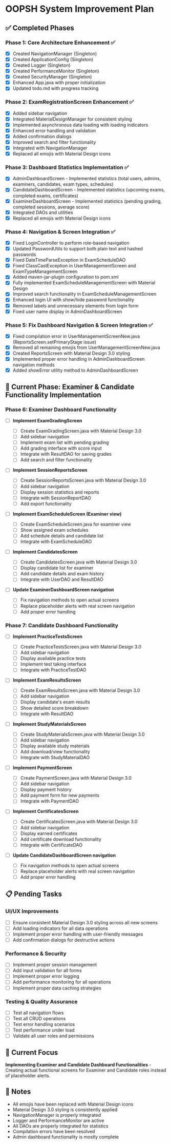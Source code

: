 # OOPSH System Improvement Plan

## ✅ Completed Phases

### Phase 1: Core Architecture Enhancement ✅

- [x] Created NavigationManager (Singleton)
- [x] Created ApplicationConfig (Singleton)
- [x] Created Logger (Singleton)
- [x] Created PerformanceMonitor (Singleton)
- [x] Created SecurityManager (Singleton)
- [x] Enhanced App.java with proper initialization
- [x] Updated todo.md with progress tracking

### Phase 2: ExamRegistrationScreen Enhancement ✅

- [x] Added sidebar navigation
- [x] Integrated MaterialDesignManager for consistent styling
- [x] Implemented asynchronous data loading with loading indicators
- [x] Enhanced error handling and validation
- [x] Added confirmation dialogs
- [x] Improved search and filter functionality
- [x] Integrated with NavigationManager
- [x] Replaced all emojis with Material Design icons

### Phase 3: Dashboard Statistics Implementation ✅

- [x] AdminDashboardScreen - Implemented statistics (total users, admins, examiners, candidates, exam types, schedules)
- [x] CandidateDashboardScreen - Implemented statistics (upcoming exams, completed exams, certificates)
- [x] ExaminerDashboardScreen - Implemented statistics (pending grading, completed sessions, average score)
- [x] Integrated DAOs and utilities
- [x] Replaced all emojis with Material Design icons

### Phase 4: Navigation & Screen Integration ✅

- [x] Fixed LoginController to perform role-based navigation
- [x] Updated PasswordUtils to support both plain text and hashed passwords
- [x] Fixed DateTimeParseException in ExamScheduleDAO
- [x] Fixed ClassCastException in UserManagementScreen and ExamTypeManagementScreen
- [x] Added maven-jar-plugin configuration to pom.xml
- [x] Fully implemented ExamScheduleManagementScreen with Material Design
- [x] Improved search functionality in ExamScheduleManagementScreen
- [x] Enhanced login UI with show/hide password functionality
- [x] Removed labels and unnecessary elements from login form
- [x] Fixed user name display in AdminDashboardScreen

### Phase 5: Fix Dashboard Navigation & Screen Integration ✅

- [x] Fixed compilation error in UserManagementScreenNew.java (ReportsScreen.setPrimaryStage issue)
- [x] Removed all remaining emojis from UserManagementScreenNew.java
- [x] Created ReportsScreen with Material Design 3.0 styling
- [x] Implemented proper error handling in AdminDashboardScreen navigation methods
- [x] Added showError utility method to AdminDashboardScreen

## 🔄 Current Phase: Examiner & Candidate Functionality Implementation

### Phase 6: Examiner Dashboard Functionality

- [ ] **Implement ExamGradingScreen**

  - [ ] Create ExamGradingScreen.java with Material Design 3.0
  - [ ] Add sidebar navigation
  - [ ] Implement exam list with pending grading
  - [ ] Add grading interface with score input
  - [ ] Integrate with ResultDAO for saving grades
  - [ ] Add search and filter functionality

- [ ] **Implement SessionReportsScreen**

  - [ ] Create SessionReportsScreen.java with Material Design 3.0
  - [ ] Add sidebar navigation
  - [ ] Display session statistics and reports
  - [ ] Integrate with SessionReportDAO
  - [ ] Add export functionality

- [ ] **Implement ExamScheduleScreen (Examiner view)**

  - [ ] Create ExamScheduleScreen.java for examiner view
  - [ ] Show assigned exam schedules
  - [ ] Add schedule details and candidate list
  - [ ] Integrate with ExamScheduleDAO

- [ ] **Implement CandidatesScreen**

  - [ ] Create CandidatesScreen.java with Material Design 3.0
  - [ ] Display candidate list for examiner
  - [ ] Add candidate details and exam history
  - [ ] Integrate with UserDAO and ResultDAO

- [ ] **Update ExaminerDashboardScreen navigation**
  - [ ] Fix navigation methods to open actual screens
  - [ ] Replace placeholder alerts with real screen navigation
  - [ ] Add proper error handling

### Phase 7: Candidate Dashboard Functionality

- [ ] **Implement PracticeTestsScreen**

  - [ ] Create PracticeTestsScreen.java with Material Design 3.0
  - [ ] Add sidebar navigation
  - [ ] Display available practice tests
  - [ ] Implement test taking interface
  - [ ] Integrate with PracticeTestDAO

- [ ] **Implement ExamResultsScreen**

  - [ ] Create ExamResultsScreen.java with Material Design 3.0
  - [ ] Add sidebar navigation
  - [ ] Display candidate's exam results
  - [ ] Show detailed score breakdown
  - [ ] Integrate with ResultDAO

- [ ] **Implement StudyMaterialsScreen**

  - [ ] Create StudyMaterialsScreen.java with Material Design 3.0
  - [ ] Add sidebar navigation
  - [ ] Display available study materials
  - [ ] Add download/view functionality
  - [ ] Integrate with StudyMaterialDAO

- [ ] **Implement PaymentScreen**

  - [ ] Create PaymentScreen.java with Material Design 3.0
  - [ ] Add sidebar navigation
  - [ ] Display payment history
  - [ ] Add payment form for new payments
  - [ ] Integrate with PaymentDAO

- [ ] **Implement CertificatesScreen**

  - [ ] Create CertificatesScreen.java with Material Design 3.0
  - [ ] Add sidebar navigation
  - [ ] Display earned certificates
  - [ ] Add certificate download functionality
  - [ ] Integrate with CertificateDAO

- [ ] **Update CandidateDashboardScreen navigation**
  - [ ] Fix navigation methods to open actual screens
  - [ ] Replace placeholder alerts with real screen navigation
  - [ ] Add proper error handling

## 📋 Pending Tasks

### UI/UX Improvements

- [ ] Ensure consistent Material Design 3.0 styling across all new screens
- [ ] Add loading indicators for all data operations
- [ ] Implement proper error handling with user-friendly messages
- [ ] Add confirmation dialogs for destructive actions

### Performance & Security

- [ ] Implement proper session management
- [ ] Add input validation for all forms
- [ ] Implement proper error logging
- [ ] Add performance monitoring for all operations
- [ ] Implement proper data caching strategies

### Testing & Quality Assurance

- [ ] Test all navigation flows
- [ ] Test all CRUD operations
- [ ] Test error handling scenarios
- [ ] Test performance under load
- [ ] Validate all user roles and permissions

## 🎯 Current Focus

**Implementing Examiner and Candidate Dashboard Functionalities** - Creating actual functional screens for Examiner and Candidate roles instead of placeholder alerts.

## 📝 Notes

- All emojis have been replaced with Material Design icons
- Material Design 3.0 styling is consistently applied
- NavigationManager is properly integrated
- Logger and PerformanceMonitor are active
- All DAOs are properly integrated for statistics
- Compilation errors have been resolved
- Admin dashboard functionality is mostly complete
